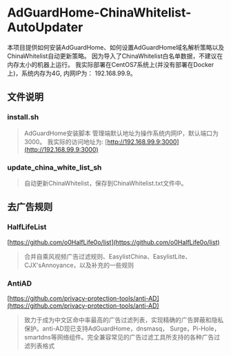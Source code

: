 # AdGuardHome-ChinaWhitelist-AutoUpdater
本项目提供如何安装AdGuardHome、如何设置AdGuardHome域名解析策略以及ChinaWhitelist自动更新策略。
因为导入了ChinaWhitelist白名单数据，不建议在内存太小的机器上运行。
我实际部署在CentOS7系统上(并没有部署在Docker上)，系统内存为4G, 内网IP为： 192.168.99.9。

## 文件说明
### install.sh
> AdGuardHome安装脚本
> 管理端默认地址为操作系统内网IP，默认端口为3000。
> 我实际的访问地址为: [http://192.168.99.9:3000](http://192.168.99.9:3000)

### update_china_white_list_sh
> 自动更新ChinaWhitelist，保存到ChinaWhitelist.txt文件中。

## 去广告规则
### HalfLifeList
[https://github.com/o0HalfLife0o/list](https://github.com/o0HalfLife0o/list)
> 合并自乘风视频广告过滤规则、EasylistChina、EasylistLite、CJX'sAnnoyance，以及补充的一些规则

### AntiAD

[https://github.com/privacy-protection-tools/anti-AD](https://github.com/privacy-protection-tools/anti-AD)
> 致力于成为中文区命中率最高的广告过滤列表，实现精确的广告屏蔽和隐私保护。anti-AD现已支持AdGuardHome，dnsmasq， Surge，Pi-Hole，smartdns等网络组件。完全兼容常见的广告过滤工具所支持的各种广告过滤列表格式
